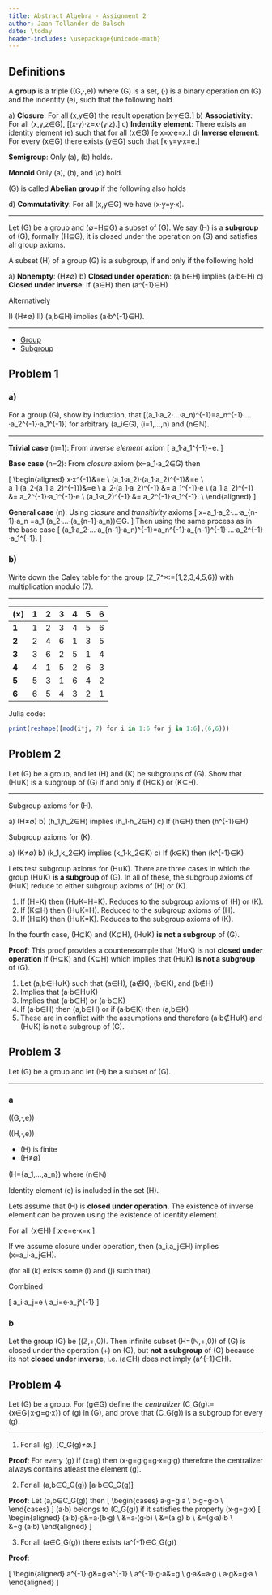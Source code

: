 ```yaml
---
title: Abstract Algebra - Assignment 2
author: Jaan Tollander de Balsch
date: \today
header-includes: \usepackage{unicode-math}
---
```

## Definitions
A **group** is a triple \((G,·,e)\) where \(G\) is a set, \(·\) is a binary operation on \(G\) and the indentity \(e\), such that the following hold

a) **Closure**: For all \(x,y∈G\) the result operation \[x·y∈G.\]
b) **Associativity**: For all  \(x,y,z∈G\), \[(x·y)·z=x·(y·z).\]
c) **Indentity element**: There exists an identity element \(e\) such that for all \(x∈G\) \[e·x=x·e=x.\]
d) **Inverse element**: For every \(x∈G\) there exists \(y∈G\) such that \[x·y=y·x=e.\]

<!-- It's common to omit the symbol \(·\). -->

**Semigroup**: Only (a), (b) holds.

**Monoid** Only (a), (b), and \c) hold.

\(G\) is called **Abelian group** if the following also holds

d) **Commutativity**: For all \(x,y∈G\) we have \(x·y=y·x\).

---

Let \(G\) be a group and \(∅=H⊆G\) a subset of \(G\). We say \(H\) is a **subgroup** of \(G\), formally \(H⊆G\), it is closed under the operation on \(G\) and satisfies all group axioms.

A subset \(H\) of a group \(G\) is a subgroup, if and only if the following hold

a) **Nonempty**: \(H≠∅\)
b) **Closed under operation**: \(a,b∈H\) implies \(a·b∈H\)
c) **Closed under inverse**: If \(a∈H\) then \(a^{-1}∈H\)

Alternatively

I) \(H≠∅\)
II) \(a,b∈H\) implies \(a·b^{-1}∈H\).

---

- [Group](https://en.wikipedia.org/wiki/Group_(mathematics))
- [Subgroup](https://en.wikipedia.org/wiki/Subgroup)


## Problem 1
### a)
For a group \(G\), show by induction, that \[(a_1·a_2·…·a_n)^{-1}=a_n^{-1}·…·a_2^{-1}·a_1^{-1}\] for arbitrary \(a_i∈G\), \(i=1,…,n\) and \(n∈ℕ\).

---

**Trivial case** \(n=1\): From *inverse element* axiom
\[
a_1·a_1^{-1}=e.
\]

**Base case** \(n=2\): From *closure* axiom \(x=a_1·a_2∈G\) then

\[
\begin{aligned}
x·x^{-1}&=e \\
(a_1·a_2)·(a_1·a_2)^{-1}&=e \\
a_1·(a_2·(a_1·a_2)^{-1})&=e \\
a_2·(a_1·a_2)^{-1} &= a_1^{-1}·e \\
(a_1·a_2)^{-1} &= a_2^{-1}·a_1^{-1}·e \\
(a_1·a_2)^{-1} &= a_2^{-1}·a_1^{-1}. \\
\end{aligned}
\]

**General case** \(n\): Using *closure* and *transitivity* axioms
\[
x=a_1·a_2·…·a_{n-1}·a_n =a_1·(a_2·…·(a_{n-1}·a_n))∈G.
\]
Then using the same process as in the base case
\[
(a_1·a_2·…·a_{n-1}·a_n)^{-1}=a_n^{-1}·a_{n-1}^{-1}·…·a_2^{-1}·a_1^{-1}.
\]


### b)
Write down the Caley table for the group \(ℤ_7^×:=\{1,2,3,4,5,6\}\) with multiplication modulo \(7\).

---

|\(×\)   |1   |2   |3   |4   |5   |6   |
|----|----|----|----|----|----|----|
|**1**   |1   |2   |3   |4   |5   |6   |
|**2**   |2   |4   |6   |1   |3   |5   |
|**3**   |3   |6   |2   |5   |1   |4   |
|**4**   |4   |1   |5   |2   |6   |3   |
|**5**   |5   |3   |1   |6   |4   |2   |
|**6**   |6   |5   |4   |3   |2   |1   |

Julia code:
```julia
print(reshape([mod(i*j, 7) for i in 1:6 for j in 1:6],(6,6)))
```

## Problem 2
Let \(G\) be a group, and let \(H\) and \(K\) be subgroups of \(G\). Show that \(H∪K\) is a subgroup of \(G\) if and only if \(H⊆K\) or \(K⊆H\).

---

Subgroup axioms for \(H\).

a) \(H≠∅\)
b) \(h_1,h_2∈H\) implies \(h_1·h_2∈H\)
c) If \(h∈H\) then \(h^{-1}∈H\)

Subgroup axioms for \(K\).

a) \(K≠∅\)
b) \(k_1,k_2∈K\) implies \(k_1·k_2∈K\)
c) If \(k∈K\) then \(k^{-1}∈K\)

Lets test subgroup axioms for \(H∪K\). There are three cases in which the group \(H∪K\) **is a subgroup** of \(G\). In all of these, the subgroup axioms of \(H∪K\) reduce to either subgroup axioms of \(H\) or \(K\).

1) If \(H=K\) then \(H∪K=H=K\). Reduces to the subgroup axioms of \(H\) or \(K\).
2) If \(K⊆H\) then \(H∪K=H\). Reduced to the subgroup axioms of \(H\).
3) If \(H⊆K\) then \(H∪K=K\). Reduces to the subgroup axioms of \(K\).

In the fourth case, \(H⊊K\) and \(K⊊H\), \(H∪K\) **is not a subgroup** of \(G\).

**Proof**: This proof provides a counterexample that \(H∪K\) is not **closed under operation** if \(H⊊K\) and \(K⊊H\) which implies that \(H∪K\) **is not a subgroup** of \(G\).

1) Let \(a,b∈H∪K\) such that \(a∈H\), \(a∉K\), \(b∈K\), and \(b∉H\)
2) Implies that \(a·b∈H∪K\)
3) Implies that \(a·b∈H\) or \(a·b∈K\)
4) If \(a·b∈H\) then \(a,b∈H\) or if \(a·b∈K\) then \(a,b∈K\)
5) These are in conflict with the assumptions and therefore \(a·b∉H∪K\) and \(H∪K\) is not a subgroup of \(G\).

<!--
a
\(H≠∅\) and \(K≠∅\) implies \(H∪K≠∅\)

c

1) If \(a∈H∪K\) then \(a∈H\) or \(a∈K\).
2) If \(a∈H\) then \(a^{-1}∈H\)
3) If \(a∈K\) then \(a^{-1}∈K\)
4) Since \(H⊂H∪K\) and \(K⊂H∪K\) then \(a^{-1}∈H∪K\) -->


## Problem 3
Let \(G\) be a group and let \(H\) be a subset of \(G\).

---

### a
\((G,·,e)\)

\((H,·,e)\)

- \(H\) is finite
- \(H≠∅\)

\(H=\{a_1,…,a_n\}\) where \(n∈ℕ\)

Identity element \(e\) is included in the set \(H\).

Lets assume that \(H\) is **closed under operation**. The existence of inverse element can be proven using the existence of identity element.

For all \(x∈H\)
\[
x·e=e·x=x
\]


If we assume closure under operation, then \(a_i,a_j∈H\) implies \(x=a_i·a_j∈H\).

(for all \(k\) exists some \(i\) and \(j\) such that)

Combined



\[
a_i·a_j=e \\
a_i=e·a_j^{-1}
\]



### b
Let the group \(G\) be \((ℤ,+,0)\). Then infinite subset \(H=(ℕ,+,0)\) of \(G\) is closed under the operation \(+\) on \(G\), but **not a subgroup** of \(G\) because its not **closed under inverse**, i.e. \(a∈H\) does not imply \(a^{-1}∈H\).


## Problem 4
Let \(G\) be a group. For \(g∈G\) define the *centralizer* \(C_G(g):=\{x∈G∣x·g=g·x\}\) of \(g\) in \(G\), and prove that \(C_G(g)\) is a subgroup for every \(g\).

---

1) For all \(g\), \[C_G(g)≠∅.\]

**Proof**: For every \(g\) if \(x=g\) then \(x⋅g=g·g=g·x=g·g\) therefore the centralizer always contains atleast the element \(g\).

2) For all \(a,b∈C_G(g)\) \[a⋅b∈C_G(g)\]

**Proof**: Let \(a,b∈C_G(g)\) then
\[
\begin{cases}
a·g=g·a \\
b·g=g·b \\
\end{cases}
\]
\(a·b\) belongs to \(C_G(g)\) if it satisfies the property \(x·g=g·x\)
\[
\begin{aligned}
(a·b)·g&=a·(b·g) \\
&=a·(g·b) \\
&=(a·g)·b \\
&=(g·a)·b \\
&=g·(a·b)
\end{aligned}
\]

3) For all \(a∈C_G(g)\) there exists \(a^{-1}∈C_G(g)\)

**Proof**:

\[
\begin{aligned}
a^{-1}·g&=g·a^{-1} \\
a^{-1}·g·a&=g \\
g·a&=a·g \\
a·g&=g·a \\
\end{aligned}
\]
